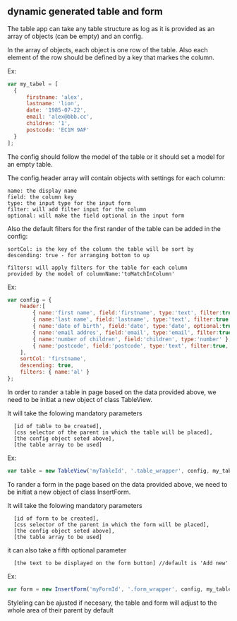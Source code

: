 ## dynamic generated table and form


The table app can take any table structure as log as it is 
provided as an array of objects (can be empty) and an config. 

In the array of objects, each object is one row of the table.
Also each element of the row should be defined by a key that 
markes the column.

Ex:
```js
var my_tabel = [
  {
      firstname: 'alex',
      lastname: 'lion',
      date: '1985-07-22',
      email: 'alex@bbb.cc',
      children: '1',
      postcode: 'EC1M 9AF'
  }
];
```
The config should follow the model of the table or it should
set a model for an empty table.

The config.header array will contain objects with settings
for each column:
```
name: the display name
field: the column key
type: the input type for the input form
filter: will add filter input for the column
optional: will make the field optional in the input form
```
Also the default filters for the first rander of the table
can be added in the config:
```
sortCol: is the key of the column the table will be sort by
descending: true - for arranging bottom to up

filters: will apply filters for the table for each column 
provided by the model of columnName:'toMatchInColumn'
```

Ex:
```js
var config = {
    header:[
        { name:'first name', field:'firstname', type:'text', filter:true },
        { name:'last name', field:'lastname', type:'text', filter:true },
        { name:'date of birth', field:'date', type:'date', optional:true },
        { name:'email addres', field:'email', type:'email', filter:true },
        { name:'number of children', field:'children', type:'number' },
        { name:'postcode', field:'postcode', type:'text', filter:true, optional:true }
    ],
    sortCol: 'firstname',
    descending: true,
    filters: { name:'al' }
};
```

In order to rander a table in page based on the data 
provided above, we need to be initiat a new object
of class TableView.

It will take the folowing mandatory parameters
```
  [id of table to be created],
  [css selector of the parent in which the table will be placed],
  [the config object seted above],
  [the table array to be used]
```
Ex:
```js
var table = new TableView('myTableId', '.table_wrapper', config, my_table);
```

To rander a form in the page based on the data 
provided above, we need to be initiat a new object
of class InsertForm.

It will take the folowing mandatory parameters
```
  [id of form to be created],
  [css selector of the parent in which the form will be placed],
  [the config object seted above],
  [the table array to be used]
```  
it can also take a fifth optional parameter
``` 
  [the text to be displayed on the form button] //default is 'Add new'
```
Ex:
```js
var form = new InsertForm('myFormId', '.form_wrapper', config, my_table, 'Add new row');
```

Styleling can be ajusted if necesary, the table
and form will adjust to the whole area of their
parent by default
